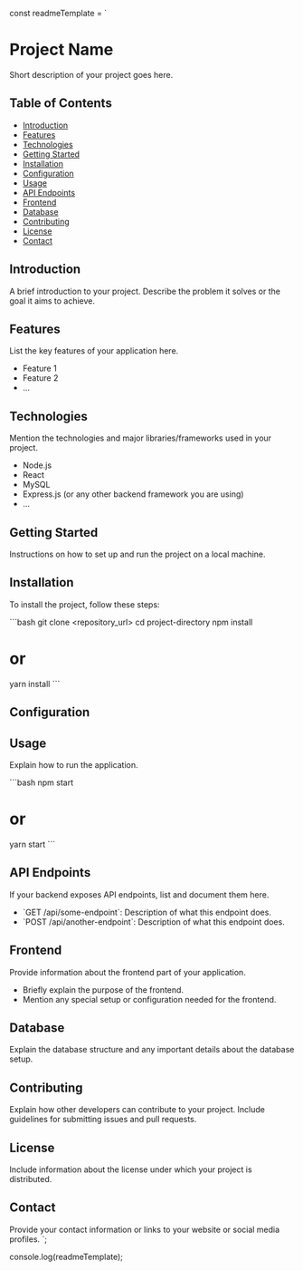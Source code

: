 const readmeTemplate = `
# Project Name

Short description of your project goes here.

## Table of Contents

- [Introduction](#introduction)
- [Features](#features)
- [Technologies](#technologies)
- [Getting Started](#getting-started)
- [Installation](#installation)
- [Configuration](#configuration)
- [Usage](#usage)
- [API Endpoints](#api-endpoints)
- [Frontend](#frontend)
- [Database](#database)
- [Contributing](#contributing)
- [License](#license)
- [Contact](#contact)

## Introduction

A brief introduction to your project. Describe the problem it solves or the goal it aims to achieve.

## Features

List the key features of your application here.

- Feature 1
- Feature 2
- ...

## Technologies

Mention the technologies and major libraries/frameworks used in your project.

- Node.js
- React
- MySQL
- Express.js (or any other backend framework you are using)
- ...

## Getting Started

Instructions on how to set up and run the project on a local machine.

## Installation

To install the project, follow these steps:

\`\`\`bash
git clone <repository_url>
cd project-directory
npm install
# or
yarn install
\`\`\`

## Configuration

<!-- Describe any necessary configuration steps here. For example, setting up environment variables or database connections. -->

## Usage

Explain how to run the application.

\`\`\`bash
npm start
# or
yarn start
\`\`\`

## API Endpoints

If your backend exposes API endpoints, list and document them here.

- \`GET /api/some-endpoint\`: Description of what this endpoint does.
- \`POST /api/another-endpoint\`: Description of what this endpoint does.

## Frontend

Provide information about the frontend part of your application.

- Briefly explain the purpose of the frontend.
- Mention any special setup or configuration needed for the frontend.

## Database

Explain the database structure and any important details about the database setup.

## Contributing

Explain how other developers can contribute to your project. Include guidelines for submitting issues and pull requests.

## License

Include information about the license under which your project is distributed.

## Contact

Provide your contact information or links to your website or social media profiles.
`;

console.log(readmeTemplate);
